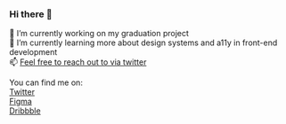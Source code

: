 ### Hi there 👋

🔭 I’m currently working on my graduation project<br>
🌱 I’m currently learning more about design systems and a11y in front-end development<br>
📫 [Feel free to reach out to via twitter](https://twitter.com/lorenzodelijser)

You can find me on:<br>
[Twitter](https://twitter.com/lorenzodelijser)<br>
[Figma](https://www.figma.com/@lorenzo)<br>
[Dribbble](https://dribbble.com/lorenzodelijser)
